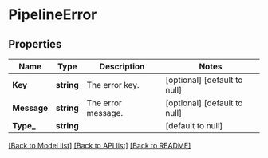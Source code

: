 # PipelineError

## Properties
Name | Type | Description | Notes
------------ | ------------- | ------------- | -------------
**Key** | **string** | The error key. | [optional] [default to null]
**Message** | **string** | The error message. | [optional] [default to null]
**Type_** | **string** |  | [default to null]

[[Back to Model list]](../README.md#documentation-for-models) [[Back to API list]](../README.md#documentation-for-api-endpoints) [[Back to README]](../README.md)

